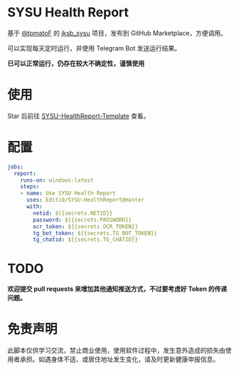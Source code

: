 # SYSU Health Report

基于 [@tomatoF](https://github.com/tomatoF) 的 [jksb_sysu](https://github.com/tomatoF/jksb_sysu) 项目，发布到 GitHub Marketplace，方便调用。

可以实现每天定时运行，并使用 Telegram Bot 发送运行结果。

**已可以正常运行，仍存在较大不确定性，谨慎使用**

# 使用

Star 后前往 [SYSU-HealthReport-Template](https://github.com/Editi0/SYSU-HealthReport-Template) 查看。

# 配置

```yaml
jobs:
  report:
    runs-on: windows-latest
    steps:
    - name: Use SYSU Health Report
      uses: Editi0/SYSU-HealthReport@master
      with:
        netid: ${{secrets.NETID}}
        password: ${{secrets.PASSWORD}}
        ocr_token: ${{secrets.OCR_TOKEN}}
        tg_bot_token: ${{secrets.TG_BOT_TOKEN}}
        tg_chatid: ${{secrets.TG_CHATID}}
```

# TODO

**欢迎提交 pull requests 来增加其他通知推送方式，不过要考虑好 Token 的传递问题。**

# 免责声明

此脚本仅供学习交流，禁止商业使用，使用软件过程中，发生意外造成的损失由使用者承担。如遇身体不适、或居住地址发生变化，请及时更新健康申报信息。